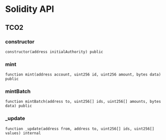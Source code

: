 # Solidity API

## TCO2

### constructor

```solidity
constructor(address initialAuthority) public
```

### mint

```solidity
function mint(address account, uint256 id, uint256 amount, bytes data) public
```

### mintBatch

```solidity
function mintBatch(address to, uint256[] ids, uint256[] amounts, bytes data) public
```

### _update

```solidity
function _update(address from, address to, uint256[] ids, uint256[] values) internal
```

